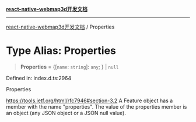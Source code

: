 [**react-native-webmap3d开发文档**](../README.md)

***

[react-native-webmap3d开发文档](../globals.md) / Properties

# Type Alias: Properties

> **Properties** = \{[`name`: `string`]: `any`; \} \| `null`

Defined in: index.d.ts:2964

Properties

https://tools.ietf.org/html/rfc7946#section-3.2
A Feature object has a member with the name "properties".
The value of the properties member is an object (any JSON object or a JSON null value).
